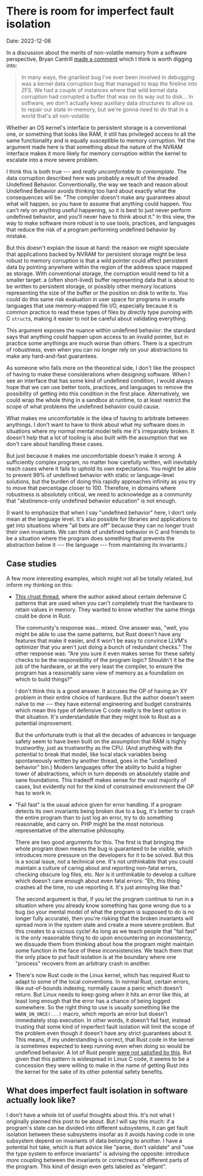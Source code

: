 # There is room for imperfect fault isolation

<time datetime="2022-12-06">Date: 2022-12-06</time>

In a discussion about the merits of non-volatile memory from a software perspective, Bryan Cantrill
[made a comment](https://youtu.be/lf6a_32vvbU?t=1308) which I think is worth digging
into:

> In many ways, the gnarliest bug I've ever been involved in debugging was a kernel data
corruption bug that managed to leap the fireline into ZFS. We had a couple of instances where that
wild kernel data corruption had corrupted a buffer that was on its way out to disk... In software,
we don't actually keep auxiliary data structures to allow us to repair our state in-memory, but
we're gonna need to do that in a world that's all non-volatile.

Whether an OS kernel's interface to persistent storage is a conventional one, or something that
looks like RAM, it still has privileged access to all the same functionality and is equally
susceptible to memory corruption. Yet the argument made here is that something about the nature of
the NVRAM interface makes it more likely for memory corruption within the kernel to escalate into a
more severe problem.

I think this is both true --- and *really uncomfortable to contemplate*. The data corruption
described here was probably a result of the dreaded Undefined Behavior. Conventionally, the way we
teach and reason about Undefined Behavior avoids thinking too hard about exactly what the
consequences will be. "The compiler doesn't make any guarantees about what will happen, so you have
to assume that anything could happen. You can't rely on anything useful happening, so it is best to
just never perform undefined behavior, and you'll never have to think about it." In this view, the
way to make software more robust is to use tools, practices, and languages that reduce the risk of a
program performing undefined behavior by mistake.

But this doesn't explain the issue at hand: the reason we might speculate that applications backed
by NVRAM for persistent storage might be less robust to memory corruption is that a wild pointer
could affect persistent data by pointing anywhere within the region of the address space mapped as
storage. With conventional storage, the corruption would need to hit a smaller target: a (often
short-lived) buffer representing data that is about to be written to persistent storage, or possibly
other memory locations representing the size of the buffer or the position on disk to write to. You
could do this same risk evaluation in user space for programs in unsafe languages that use
memory-mapped file I/O, especially because it is common practice to read these types of files by
directly type punning with C `struct`s, making it easier to not be careful about validating
everything.

This argument exposes the nuance within undefined behavior: the standard says that anything *could*
happen upon access to an invalid pointer, but in practice some anythings are much worse than others.
There is a spectrum of robustness, even when you can no longer rely on your abstractions to make any
hard-and-fast guarantees.

As someone who falls more on the theoretical side, I don't like the prospect of having to make these
considerations when designing software. When I see an interface that has some kind of undefined
condition, I would always hope that we can use better tools, practices, and languages to remove the
possibility of getting into this condition in the first place. Alternatively, we could wrap the
whole thing in a sandbox at runtime, to at least restrict the scope of what problems the undefined
behavior could cause.

What makes me uncomfortable is the idea of having to arbitrate between anythings. I don't want to
have to think about what my software does in situations where my normal mental model tells me it's
irreparably broken. It doesn't help that a lot of tooling is also built with the assumption that we
don't care about handling these cases.

But just because it makes me uncomfortable doesn't make it *wrong*. A sufficiently complex program,
no matter how carefully written, will inevitably reach cases where it fails to uphold its own
expectations. You might be able to prevent 99% of undefined behavior with static or language-level
solutions, but the burden of doing this rapidly approaches infinity as you try to move that
percentage closer to 100. Therefore, in domains where robustness is absolutely critical, we need to
acknowledge as a community that "abstinence-only undefined behavior education" is not enough.

(I want to emphasize that when I say "undefined behavior" here, I don't only mean at the language
level. It's also possible for libraries and applications to get into situations where "all bets are
off" because they can no longer trust their own invariants. We can think of undefined behavior in C
and friends to be a situation where the program does something that prevents the abstraction below
it --- the language --- from maintaining its invariants.)

## Case studies

A few more interesting examples, which might not all be totally related, but inform my thinking on this:

- [This r/rust thread](https://reddit.com/r/rust/comments/l7t980/is_there_a_paranoid_mode_in_the_compiler/),
  where the author asked about certain defensive C patterns that are used when you can't completely
  trust the hardware to retain values in memory. They wanted to know whether the same things could
  be done in Rust.

  The community's response was... mixed. One answer was, "well, you might be able to use the same
  patterns, but Rust doesn't have any features that make it easier, and it won't be easy to convince
  LLVM's optimizer that you aren't just doing a bunch of redundant checks." The other response was:
  "Are you sure it even makes sense for these safety checks to be the responsibility of the program
  logic? Shouldn't it be the job of the hardware, or at the very least the compiler, to ensure the
  program has a reasonably sane view of memory as a foundation on which to build things?"

  I don't think this is a good answer. It accuses the OP of having an XY problem in their entire
  choice of hardware. But the author doesn't seem naïve to me --- they have external engineering and
  budget constraints which mean this type of defensive C code really is the best option in that
  situation. It's understandable that they might look to Rust as a potential improvement.

  But the unfortunate truth is that all the decades of advances in language safety seem to have been
  built on the assumption that RAM is highly trustworthy, just as trustworthy as the CPU. (And
  anything with the potential to break that model, like local stack variables being spontaneously
  written by another thread, goes in the "undefined behavior" bin.) Modern languages offer the
  ability to build a higher tower of abstractions, which in turn depends on absolutely stable and
  sane foundations. This tradeoff makes sense for the vast majority of cases, but evidently not for
  the kind of constrained environment the OP has to work in.

- "Fail fast" is the usual advice given for error handling. If a program detects its own invariants
  being broken due to a bug, it's better to crash the entire program than to just log an error, try
  to do something reasonable, and carry on. PHP might be the most notorious representative of the
  alternative philosophy.

  There are two good arguments for this. The first is that bringing the whole program down means the
  bug is guaranteed to be visible, which introduces more pressure on the developers for it to be
  solved. But this is a social issue, not a technical one. It's not unthinkable that you could
  maintain a culture of caring about and reporting non-fatal errors, checking obscure log files,
  etc. Nor is it unthinkable to develop a culture which doesn't care enough about even fatal errors:
  "Eh, this thing crashes all the time, no use reporting it. It's just annoying like that."

  The second argument is that, if you let the program continue to run in a situation where you
  already know something has gone wrong due to a bug (so your mental model of what the program is
  supposed to do is no longer fully accurate), then you're risking that the broken invariants will
  spread more in the system state and create a more severe problem. But this creates to a vicious
  cycle! As long as we teach people that "fail fast" is the only reasonable thing to do upon
  encountering an inconsistency, we dissuade them from thinking about how the program might maintain
  some function in the face of these inconsistencies. We teach them that the only place to put fault
  isolation is at the boundary where one "process" recovers from an arbitrary crash in another.

- There's now Rust code in the Linux kernel, which has required Rust to adapt to some of the local
  conventions. In normal Rust, certain errors, like out-of-bounds indexing, normally cause a panic
  which doesn't return. But Linux needs to keep going when it hits an error like this, at least long
  enough that the error has a chance of being logged somewhere. So the right thing to use is usually
  something like the `WARN_ON_ONCE(...)` macro, which reports an error but doesn't immediately stop
  execution. In other words, it doesn't fail fast, instead trusting that some kind of imperfect
  fault isolation will limit the scope of the problem even though it doesn't have any strict
  guarantees about it. This means, if my understanding is correct, that Rust code in the kernel is
  sometimes expected to keep running even when doing so would be undefined behavior. A lot of Rust
  people [were not satisfied by this](https://lobste.rs/s/otyvbx/introductory_rust_support_merged_linux).
  But given that this pattern is widespread in Linux C code, it seems to be a concession they were
  willing to make in the name of getting Rust into the kernel for the sake of its other potential
  safety benefits.

## What does imperfect fault isolation in software actually look like?

I don't have a whole lot of useful thoughts about this. It's not what I originally planned this post
to be about. But I will say this much: if a program's state can be divided into different
subsystems, it can get fault isolation between these subsystems insofar as it avoids having code in
one subsystem depend on invariants of data belonging to another. I have a potential hot take, which
is that advice like "parse, don't validate" and "use the type system to enforce invariants" is
advising the opposite: introduce *more* coupling between the invariants or correctness of different
parts of the program. This kind of design even gets labeled as "elegant".
